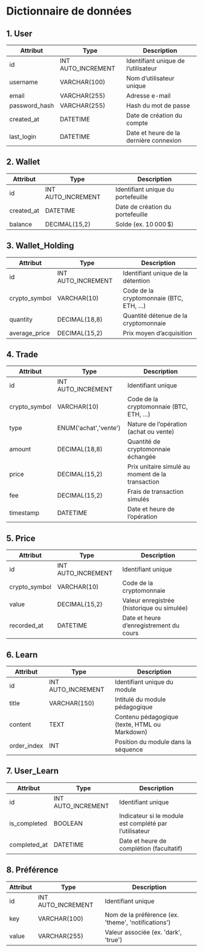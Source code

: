 
# Dictionnaire de données

## 1. User
| Attribut         | Type                   | Description                                            |
|------------------|------------------------|--------------------------------------------------------|
| id               | INT AUTO_INCREMENT     | Identifiant unique de l’utilisateur                    |
| username         | VARCHAR(100)           | Nom d’utilisateur unique                               |
| email            | VARCHAR(255)           | Adresse e-mail                                         |
| password_hash    | VARCHAR(255)           | Hash du mot de passe                                   |
| created_at       | DATETIME               | Date de création du compte                             |
| last_login       | DATETIME               | Date et heure de la dernière connexion                 |

## 2. Wallet
| Attribut         | Type                   | Description                                            |
|------------------|------------------------|--------------------------------------------------------|
| id               | INT AUTO_INCREMENT     | Identifiant unique du portefeuille                     |
| created_at       | DATETIME               | Date de création du portefeuille                       |
| balance          | DECIMAL(15,2)          | Solde (ex. 10 000 $)                                   |

## 3. Wallet_Holding
| Attribut         | Type                   | Description                                            |
|------------------|------------------------|--------------------------------------------------------|
| id               | INT AUTO_INCREMENT     | Identifiant unique de la détention                     |
| crypto_symbol    | VARCHAR(10)            | Code de la cryptomonnaie (BTC, ETH, …)                 |
| quantity         | DECIMAL(18,8)          | Quantité détenue de la cryptomonnaie                   |
| average_price    | DECIMAL(15,2)          | Prix moyen d’acquisition                               |

## 4. Trade
| Attribut         | Type                   | Description                                            |
|------------------|------------------------|--------------------------------------------------------|
| id               | INT AUTO_INCREMENT     | Identifiant unique                                     |
| crypto_symbol    | VARCHAR(10)            | Code de la cryptomonnaie (BTC, ETH, …)                 |
| type             | ENUM('achat','vente')  | Nature de l’opération (achat ou vente)                 |
| amount           | DECIMAL(18,8)          | Quantité de cryptomonnaie échangée                     |
| price            | DECIMAL(15,2)          | Prix unitaire simulé au moment de la transaction       |
| fee              | DECIMAL(15,2)          | Frais de transaction simulés                           |
| timestamp        | DATETIME               | Date et heure de l’opération                           |

## 5. Price
| Attribut         | Type                   | Description                                            |
|------------------|--------------------    |--------------------------------------------------------|
| id               | INT AUTO_INCREMENT     | Identifiant unique                                     |
| crypto_symbol    | VARCHAR(10)            | Code de la cryptomonnaie                               |
| value            | DECIMAL(15,2)          | Valeur enregistrée (historique ou simulée)             |
| recorded_at      | DATETIME               | Date et heure d’enregistrement du cours                |

## 6. Learn
| Attribut      | Type                      | Description                                            |
|---------------|---------------------------|--------------------------------------------------------|
| id            | INT AUTO_INCREMENT        | Identifiant unique du module                           |
| title         | VARCHAR(150)              | Intitulé du module pédagogique                         |
| content       | TEXT                      | Contenu pédagogique (texte, HTML ou Markdown)          |
| order_index   | INT                       | Position du module dans la séquence                    |

## 7. User_Learn
| Attribut      | Type                      | Description                                            |
|---------------|---------------------------|--------------------------------------------------------|
| id            | INT AUTO_INCREMENT        | Identifiant unique                                     |
| is_completed  | BOOLEAN                   | Indicateur si le module est complété par l’utilisateur |
| completed_at  | DATETIME                  | Date et heure de complétion (facultatif)               |

## 8. Préférence
| Attribut   | Type                         | Description                                            |
|------------|------------------------------|--------------------------------------------------------|
| id         | INT AUTO_INCREMENT           | Identifiant unique                                     |
| key        | VARCHAR(100)                 | Nom de la préférence (ex. 'theme', 'notifications')    |
| value      | VARCHAR(255)                 | Valeur associée (ex. 'dark', 'true')                   |


